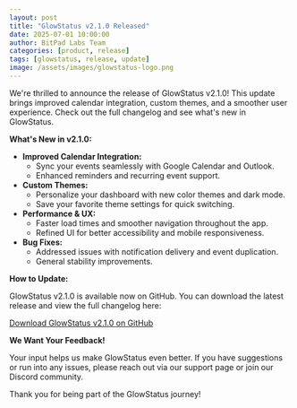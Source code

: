 ```yaml
---
layout: post
title: "GlowStatus v2.1.0 Released"
date: 2025-07-01 10:00:00
author: BitPad Labs Team
categories: [product, release]
tags: [glowstatus, release, update]
image: /assets/images/glowstatus-logo.png
---
```

We're thrilled to announce the release of GlowStatus v2.1.0! This update brings improved calendar integration, custom themes, and a smoother user experience. Check out the full changelog and see what's new in GlowStatus.

**What's New in v2.1.0:**

- **Improved Calendar Integration:**
  - Sync your events seamlessly with Google Calendar and Outlook.
  - Enhanced reminders and recurring event support.
- **Custom Themes:**
  - Personalize your dashboard with new color themes and dark mode.
  - Save your favorite theme settings for quick switching.
- **Performance & UX:**
  - Faster load times and smoother navigation throughout the app.
  - Refined UI for better accessibility and mobile responsiveness.
- **Bug Fixes:**
  - Addressed issues with notification delivery and event duplication.
  - General stability improvements.

**How to Update:**

GlowStatus v2.1.0 is available now on GitHub. You can download the latest release and view the full changelog here:

[Download GlowStatus v2.1.0 on GitHub](https://github.com/BitPadLabs/GlowStatus/releases/tag/v2.1.0)

**We Want Your Feedback!**

Your input helps us make GlowStatus even better. If you have suggestions or run into any issues, please reach out via our support page or join our Discord community.

Thank you for being part of the GlowStatus journey!
